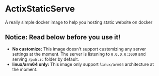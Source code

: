 # ActixStaticServe
A really simple docker image to help you hosting static website on docker
## Notice: Read below before you use it!
* **No customize:** This image doesn't support customizing any server settings at the moment. The server is listening to `0.0.0.0:3000` and serving `/public` folder by default.
* **linux/arm64 only:** This image only support `linux/arm64` architecture at the moment.
